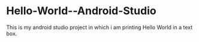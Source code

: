 # Hello-World--Android-Studio
This is my android studio project in which i am printing Hello World in a text box.
